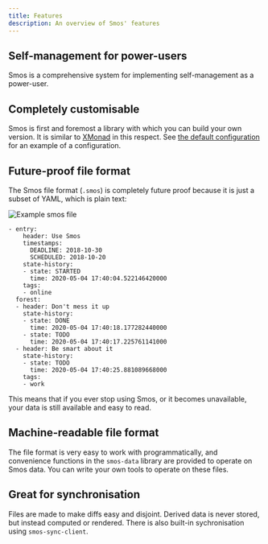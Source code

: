 ```yaml
---
title: Features
description: An overview of Smos' features
---
```


## Self-management for power-users

Smos is a comprehensive system for implementing self-management as a power-user.

## Completely customisable

Smos is first and foremost a library with which you can build your own version.
It is similar to [XMonad](https://xmonad.org/) in this respect.
See [the default configuration](https://github.com/NorfairKing/smos/blob/master/smos/src/Smos/Default.hs)
for an example of a configuration.

## Future-proof file format

The Smos file format (`.smos`) is completely future proof because it is just
a subset of YAML, which is plain text:

![Example smos file](/assets/smos.png)

``` smos
- entry:
    header: Use Smos
    timestamps:
      DEADLINE: 2018-10-30
      SCHEDULED: 2018-10-20
    state-history:
    - state: STARTED
      time: 2020-05-04 17:40:04.522146420000
    tags:
    - online
  forest:
  - header: Don't mess it up
    state-history:
    - state: DONE
      time: 2020-05-04 17:40:18.177282440000
    - state: TODO
      time: 2020-05-04 17:40:17.225761141000
  - header: Be smart about it
    state-history:
    - state: TODO
      time: 2020-05-04 17:40:25.881089668000
    tags:
    - work
```

This means that if you ever stop using Smos, or it becomes unavailable,
your data is still available and easy to read.

## Machine-readable file format

The file format is very easy to work with programmatically, and convenience
functions in the `smos-data` library are provided to operate on Smos data.
You can write your own tools to operate on these files.

## Great for synchronisation

Files are made to make diffs easy and disjoint.
Derived data is never stored, but instead computed or rendered.
There is also built-in sychronisation using `smos-sync-client`.
